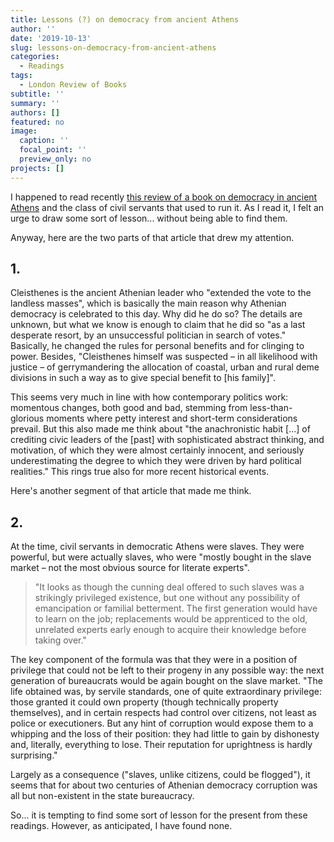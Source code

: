 ```yaml
---
title: Lessons (?) on democracy from ancient Athens
author: ''
date: '2019-10-13'
slug: lessons-on-democracy-from-ancient-athens
categories:
  - Readings
tags:
  - London Review of Books
subtitle: ''
summary: ''
authors: []
featured: no
image:
  caption: ''
  focal_point: ''
  preview_only: no
projects: []
---
```


I happened to read recently [this review of a book on democracy in ancient Athens](https://www.lrb.co.uk/v39/n08/peter-green/class-war) and the class of civil servants that used to run it. As I read it, I felt an urge to draw some sort of lesson... without being able to find them.

Anyway, here are the two parts of that article that drew my attention.

## 1.

Cleisthenes is the ancient Athenian leader who "extended the vote to the landless masses", which is basically the main reason why Athenian democracy is celebrated to this day. Why did he do so? The details are unknown, but what we know is enough to claim that he did so "as a last desperate resort, by an unsuccessful politician in search of votes." Basically, he changed the rules for personal benefits and for clinging to power. Besides, "Cleisthenes himself was suspected – in all likelihood with justice – of gerrymandering the allocation of coastal, urban and rural deme divisions in such a way as to give special benefit to [his family]".

This seems very much in line with how contemporary politics work: momentous changes, both good and bad, stemming from less-than-glorious moments where petty interest and short-term considerations prevail. But this also made me think about "the anachronistic habit [...] of crediting civic leaders of the [past] with sophisticated abstract thinking, and motivation, of which they were almost certainly innocent, and seriously underestimating the degree to which they were driven by hard political realities." This rings true also for more recent historical events.

Here's another segment of that article that made me think.

## 2.

At the time, civil servants in democratic Athens were slaves. They were powerful, but were actually slaves, who were "mostly bought in the slave market – not the most obvious source for literate experts".

> "It looks as though the cunning deal offered to such slaves was a strikingly privileged existence, but one without any possibility of emancipation or familial betterment. The first generation would have to learn on the job; replacements would be apprenticed to the old, unrelated experts early enough to acquire their knowledge before taking over."

The key component of the formula was that they were in a position of privilege that could not be left to their progeny in any possible way: the next generation of bureaucrats would be again bought on the slave market. "The life obtained was, by servile standards, one of quite extraordinary privilege: those granted it could own property (though technically property themselves), and in certain respects had control over citizens, not least as police or executioners. But any hint of corruption would expose them to a whipping and the loss of their position: they had little to gain by dishonesty and, literally, everything to lose. Their reputation for uprightness is hardly surprising."

Largely as a consequence ("slaves, unlike citizens, could be flogged"), it seems that for about two centuries of Athenian democracy corruption was all but non-existent in the state bureaucracy.

So... it is tempting to find some sort of lesson for the present from these readings. However, as anticipated, I have found none.


